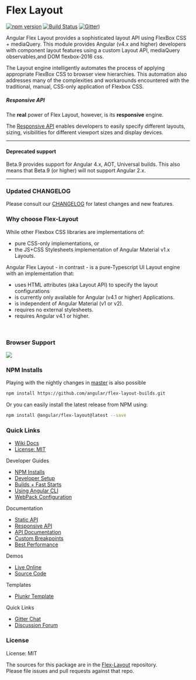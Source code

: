 # Flex Layout

[![npm version](https://badge.fury.io/js/%40angular%2Fflex-layout.svg)](https://www.npmjs.com/package/%40angular%2Fflex-layout)
[![Build Status](https://travis-ci.org/angular/flex-layout.svg?branch=master)](https://travis-ci.org/angular/flex-layout)
[![Gitter](https://badges.gitter.im/angular/flex-layout.svg)](https://gitter.im/angular/flex-layout))

Angular Flex Layout provides a sophisticated layout API using FlexBox CSS + mediaQuery. 
This module provides Angular (v4.x and higher) developers with component layout features using a 
custom Layout API, mediaQuery observables,and DOM flexbox-2016 css.  

The Layout engine intelligently automates the process of applying appropriate FlexBox CSS to 
browser view hierarchies. This automation also addresses many of the complexities and workarounds 
encountered with the traditional, manual, CSS-only application of Flexbox CSS. 

##### Responsive API
The **real** power of Flex Layout, however, is its **responsive** engine. 

The [Responsive API](https://github.com/angular/flex-layout/wiki/API-Overview#responsive-features) 
enables developers to easily specify different layouts, sizing, visibilities for different 
viewport sizes and display devices.

---

#### Deprecated support 

Beta.9 provides support for Angular 4.x, AOT, Universal builds. This also means that Beta.9 (or higher) will not support Angular 2.x.

----

### Updated CHANGELOG

Please consult our [CHANGELOG](https://github.com/angular/flex-layout-builds/blob/master/CHANGELOG.md) for latest changes and new features.
  
### Why choose Flex-Layout

While other Flexbox CSS libraries are implementations of:

* pure CSS-only implementations, or 
* the JS+CSS Stylesheets implementation of Angular Material v1.x Layouts.

Angular Flex Layout - in contrast - is a pure-Typescript UI Layout engine with an implementation that: 

*  uses HTML attributes (aka Layout API) to specify the layout configurations
*  is currently only available for Angular (v4.1 or higher) Applications.
*  is independent of Angular Material (v1 or v2).
*  requires no external stylesheets.
*  requires Angular v4.1 or higher.

<br/>

### Browser Support

<a href="http://caniuse.com/#feat=flexbox" target="_blank">
<img src="https://cloud.githubusercontent.com/assets/2.0.1-866e0a73/21288118/917e3faa-c440-11e6-9b08-28aff590c7ae.png">
</a>

<br/>
  

### NPM Installs

Playing with the nightly changes in [master](https://github.com/angular/flex-layout/tree/master) is also possible

```bash
npm install https://github.com/angular/flex-layout-builds.git
````

Or you can easily install the latest release from NPM using:

```bash
npm install @angular/flex-layout@latest --save
```


### Quick Links

*  [Wiki Docs](https://github.com/angular/flex-layout/wiki)
*  [License: MIT](https://raw.githubusercontent.com/angular/flex-layout-builds/master/LICENSE)

Developer Guides

* [NPM Installs](https://github.com/angular/flex-layout/wiki/NPM-Installs)
* [Developer Setup](https://github.com/angular/flex-layout/wiki/Developer-Setup)
* [Builds + Fast Starts](https://github.com/angular/flex-layout/wiki/Fast-Starts)
* [Using Angular CLI](https://github.com/angular/flex-layout/wiki/Using-Angular-CLI)
* [WebPack Configuration](https://github.com/angular/flex-layout/wiki/Webpack-Configuration)

Documentation

*  [Static API](https://github.com/angular/flex-layout/wiki/Declarative-API-Overview)
*  [Responsive API](https://github.com/angular/flex-layout/wiki/Responsive-API)
*  [API Documentation](https://github.com/angular/flex-layout/wiki/API-Documentation)
*  [Custom Breakpoints](https://github.com/angular/flex-layout/wiki/Custom-Breakpoints)
*  [Best Performance](https://github.com/angular/flex-layout/wiki/Best-Performance)

Demos 

*  [Live Online](https://tburleson-layouts-demos.firebaseapp.com/)
*  [Source Code](https://github.com/angular/flex-layout/blob/master/src/demo-app/app/demo-app-module.ts)

Templates

*  [Plunkr Template](https://plnkr.co/edit/h8hzyoEyqdCXmTBA7DfK?p=preview)

Quick Links

*  [Gitter Chat](https://gitter.im/angular/flex-layout)
*  [Discussion Forum](https://groups.google.com/forum/#!forum/angular-flex-layout)

### License

License: MIT

The sources for this package are in the [Flex-Layout](https://github.com/angular/flex-layout) repository. <br/>
Please file issues and pull requests against that repo.


